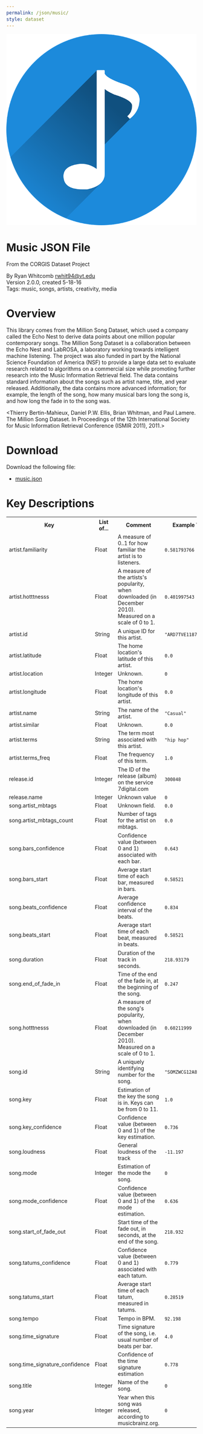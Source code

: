 ```yaml
---
permalink: /json/music/
style: dataset
---
```


<img class="img-thumbnail float-right"
     src="/images/datasets/music-icon.png"
     alt="music icon"
     role="presentation">

# Music JSON File

<p class='lead'>From the CORGIS Dataset Project</p>

<span class='text-muted'>By Ryan Whitcomb <rwhit94@vt.edu></span><br>
<span class='text-muted'>Version 2.0.0, created 5-18-16</span><br>
<span class='text-muted'>Tags: music, songs, artists, creativity, media</span>

# Overview

This library comes from the Million Song Dataset, which used a company called the Echo Nest to derive data points about one million popular contemporary songs.  The Million Song Dataset is a collaboration between the Echo Nest and LabROSA, a laboratory working towards intelligent machine listening.  The project was also funded in part by the National Science Foundation of America (NSF) to provide a large data set to evaluate research related to algorithms on a commercial size while promoting further research into the Music Information Retrieval field.  The data contains standard information about the songs such as artist name, title, and year released.  Additionally, the data contains more advanced information; for example, the length of the song, how many musical bars long the song is, and how long the fade in to the song was.



<Thierry Bertin-Mahieux, Daniel P.W. Ellis, Brian Whitman, and Paul Lamere. <br> The Million Song Dataset. In Proceedings of the 12th International Society <br> for Music Information Retrieval Conference (ISMIR 2011), 2011.>




# Download

Download the following file:

* <a href='../../datasets/json/music/music.json' download>music.json <span class="fas fa-download"></span></a>

# Key Descriptions
    
<table class='table table-condensed table-striped table-bordered table-hover'>
<tr>
    <th class=''>Key</th>
    <th class=''>List of...</th>
    <th class=''>Comment</th>
    <th class=''>Example Value</th>
</tr>

<tr>
    <td>artist.familiarity</td>
    <td>Float</td> 
    <td>A measure of 0..1 for how familiar the artist is to listeners.</td>
    <td><code>0.581793766</code></td>
</tr>

<tr>
    <td>artist.hotttnesss</td>
    <td>Float</td> 
    <td>A measure of the artists's popularity, when downloaded (in December 2010). Measured on a scale of 0 to 1.</td>
    <td><code>0.401997543</code></td>
</tr>

<tr>
    <td>artist.id</td>
    <td>String</td> 
    <td>A unique ID for this artist.</td>
    <td><code>"ARD7TVE1187B99BFB1"</code></td>
</tr>

<tr>
    <td>artist.latitude</td>
    <td>Float</td> 
    <td>The home location's latitude of this artist.</td>
    <td><code>0.0</code></td>
</tr>

<tr>
    <td>artist.location</td>
    <td>Integer</td> 
    <td>Unknown.</td>
    <td><code>0</code></td>
</tr>

<tr>
    <td>artist.longitude</td>
    <td>Float</td> 
    <td>The home location's longitude of this artist.</td>
    <td><code>0.0</code></td>
</tr>

<tr>
    <td>artist.name</td>
    <td>String</td> 
    <td>The name of the artist.</td>
    <td><code>"Casual"</code></td>
</tr>

<tr>
    <td>artist.similar</td>
    <td>Float</td> 
    <td>Unknown.</td>
    <td><code>0.0</code></td>
</tr>

<tr>
    <td>artist.terms</td>
    <td>String</td> 
    <td>The term most associated with this artist.</td>
    <td><code>"hip hop"</code></td>
</tr>

<tr>
    <td>artist.terms_freq</td>
    <td>Float</td> 
    <td>The frequency of this term.</td>
    <td><code>1.0</code></td>
</tr>

<tr>
    <td>release.id</td>
    <td>Integer</td> 
    <td>The ID of the release (album) on the service 7digital.com</td>
    <td><code>300848</code></td>
</tr>

<tr>
    <td>release.name</td>
    <td>Integer</td> 
    <td>Unknown value</td>
    <td><code>0</code></td>
</tr>

<tr>
    <td>song.artist_mbtags</td>
    <td>Float</td> 
    <td>Unknown field.</td>
    <td><code>0.0</code></td>
</tr>

<tr>
    <td>song.artist_mbtags_count</td>
    <td>Float</td> 
    <td>Number of tags for the artist on mbtags.</td>
    <td><code>0.0</code></td>
</tr>

<tr>
    <td>song.bars_confidence</td>
    <td>Float</td> 
    <td>Confidence value (between 0 and 1) associated with each bar.</td>
    <td><code>0.643</code></td>
</tr>

<tr>
    <td>song.bars_start</td>
    <td>Float</td> 
    <td>Average start time of each bar, measured in bars.</td>
    <td><code>0.58521</code></td>
</tr>

<tr>
    <td>song.beats_confidence</td>
    <td>Float</td> 
    <td>Average confidence interval of the beats.</td>
    <td><code>0.834</code></td>
</tr>

<tr>
    <td>song.beats_start</td>
    <td>Float</td> 
    <td>Average start time of each beat, measured in beats.</td>
    <td><code>0.58521</code></td>
</tr>

<tr>
    <td>song.duration</td>
    <td>Float</td> 
    <td>Duration of the track in seconds.</td>
    <td><code>218.93179</code></td>
</tr>

<tr>
    <td>song.end_of_fade_in</td>
    <td>Float</td> 
    <td>Time of the end of the fade in, at the beginning of the song.</td>
    <td><code>0.247</code></td>
</tr>

<tr>
    <td>song.hotttnesss</td>
    <td>Float</td> 
    <td>A measure of the song's popularity, when downloaded (in December 2010). Measured on a scale of 0 to 1.</td>
    <td><code>0.60211999</code></td>
</tr>

<tr>
    <td>song.id</td>
    <td>String</td> 
    <td>A uniquely identifying number for the song.</td>
    <td><code>"SOMZWCG12A8C13C480"</code></td>
</tr>

<tr>
    <td>song.key</td>
    <td>Float</td> 
    <td>Estimation of the key the song is in. Keys can be from 0 to 11.</td>
    <td><code>1.0</code></td>
</tr>

<tr>
    <td>song.key_confidence</td>
    <td>Float</td> 
    <td>Confidence value (between 0 and 1) of the key estimation.</td>
    <td><code>0.736</code></td>
</tr>

<tr>
    <td>song.loudness</td>
    <td>Float</td> 
    <td>General loudness of the track</td>
    <td><code>-11.197</code></td>
</tr>

<tr>
    <td>song.mode</td>
    <td>Integer</td> 
    <td>Estimation of the mode the song.</td>
    <td><code>0</code></td>
</tr>

<tr>
    <td>song.mode_confidence</td>
    <td>Float</td> 
    <td>Confidence value (between 0 and 1) of the mode estimation.</td>
    <td><code>0.636</code></td>
</tr>

<tr>
    <td>song.start_of_fade_out</td>
    <td>Float</td> 
    <td>Start time of the fade out, in seconds, at the end of the song.</td>
    <td><code>218.932</code></td>
</tr>

<tr>
    <td>song.tatums_confidence</td>
    <td>Float</td> 
    <td>Confidence value (between 0 and 1) associated with each tatum.</td>
    <td><code>0.779</code></td>
</tr>

<tr>
    <td>song.tatums_start</td>
    <td>Float</td> 
    <td>Average start time of each tatum, measured in tatums.</td>
    <td><code>0.28519</code></td>
</tr>

<tr>
    <td>song.tempo</td>
    <td>Float</td> 
    <td>Tempo in BPM.</td>
    <td><code>92.198</code></td>
</tr>

<tr>
    <td>song.time_signature</td>
    <td>Float</td> 
    <td>Time signature of the song, i.e. usual number of beats per bar.</td>
    <td><code>4.0</code></td>
</tr>

<tr>
    <td>song.time_signature_confidence</td>
    <td>Float</td> 
    <td>Confidence of the time signature estimation</td>
    <td><code>0.778</code></td>
</tr>

<tr>
    <td>song.title</td>
    <td>Integer</td> 
    <td>Name of the song.</td>
    <td><code>0</code></td>
</tr>

<tr>
    <td>song.year</td>
    <td>Integer</td> 
    <td>Year when this song was released, according to musicbrainz.org.</td>
    <td><code>0</code></td>
</tr>

</table>
